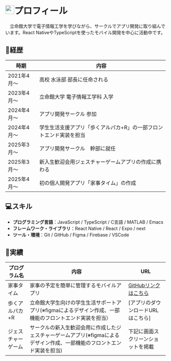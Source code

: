 # <img src="https://media.giphy.com/media/hvRJCLFzcasrR4ia7z/giphy.gif" width="28">プロフィール
　立命館大学で電子情報工学を学びながら、サークルでアプリ開発に取り組んでいます。React NativeやTypeScriptを使ったモバイル開発を中心に活動中です。
## 🌱経歴


| 時期 | 内容 |
|------|------|
| 2021年4月〜 | 高校 水泳部 部長に任命される |
| 2023年4月〜 | 立命館大学 電子情報工学科 入学 |
| 2024年4月〜 | アプリ開発サークル 参加 |
| 2024年4月〜 | 学生生活支援アプリ「歩くアルパカ+R」の一部フロントエンド実装を担当 |
| 2025年3月～ |アプリ開発サークル　幹部に就任|
| 2025年3月～ | 新入生歓迎会用ジェスチャーゲームアプリの作成に携わる|
| 2025年4月～ | 初の個人開発アプリ「家事タイム」の作成|




## 💻スキル

- **プログラミング言語**：JavaScript / TypeScript / C言語 / MATLAB / Emacs
- **フレームワーク・ライブラリ**：React Native / React / Expo / next
- **ツール・環境**：Git / GitHub / Figma / Firebase / VSCode 



## 🚀実績
|プログラム名|内容|URL|
|----------|----------|----------|
|家事タイム|家事の予定を簡単に管理するモバイルアプリ|[GitHubリンクはこちら](https://github.com/Hideto6/housework-time) |
|歩くアルパカ+R|立命館大学生向けの学生生活サポートアプリ(※figmaによるデザイン作成、一部機能のフロントエンド実装を担当）|[アプリのダウンロードURLはこちら]|
|ジェスチャーゲーム|サークルの新入生歓迎会用に作成したジェスチャーゲームアプリ(※figmaによるデザイン作成、一部機能のフロントエンド実装を担当)|下記に画面スクリーンショットを掲載|

